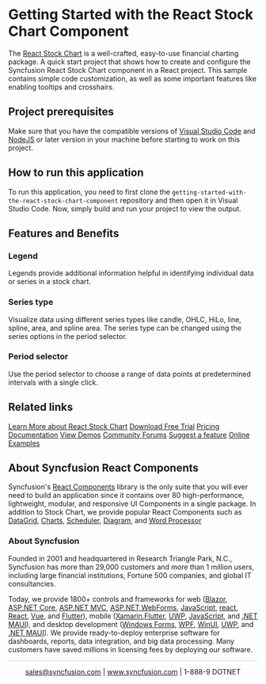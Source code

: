 # Getting Started with the React Stock Chart Component

The [React Stock Chart](https://www.syncfusion.com/react-components/react-stock-chart?utm_source=github&utm_medium=listing&utm_campaign=react-stock-chart-github-samples) is a well-crafted, easy-to-use financial charting package. A quick start project that shows how to create and configure the Syncfusion React Stock Chart component in a React project. This sample contains simple code customization, as well as some important features like enabling tooltips and crosshairs.

## Project prerequisites
Make sure that you have the compatible versions of [Visual Studio Code](https://code.visualstudio.com/download ) and [NodeJS](https://nodejs.org/en/download) or later version in your machine before starting to work on this project.

## How to run this application
To run this application, you need to first clone the `getting-started-with-the-react-stock-chart-component` repository and then open it in Visual Studio Code. Now, simply build and run your project to view the output.

## Features and Benefits

### Legend
Legends provide additional information helpful in identifying individual data or series in a stock chart.

### Series type
Visualize data using different series types like candle, OHLC, HiLo, line, spline, area, and spline area. The series type can be changed using the series options in the period selector.

### Period selector
Use the period selector to choose a range of data points at predetermined intervals with a single click.

## Related links
[Learn More about React Stock Chart](https://www.syncfusion.com/react-components/react-stock-chart?utm_source=github&utm_medium=listing&utm_campaign=react-stock-chart-github-samples)
[Download Free Trial](https://www.syncfusion.com/downloads/react?utm_source=github&utm_medium=listing&utm_campaign=react-stock-chart-github-samples)
[Pricing](https://www.syncfusion.com/sales/teamlicense?utm_source=github&utm_medium=listing&utm_campaign=react-stock-chart-github-samples)
[Documentation](https://ej2.syncfusion.com/react/documentation/stock-chart/getting-started?utm_source=github&utm_medium=listing&utm_campaign=react-stock-chart-github-samples)
[View Demos](https://github.com/SyncfusionExamples/getting-started-with-the-react-stock-chart-component.git?utm_source=github&utm_medium=listing&utm_campaign=react-stock-chart-github-samples)
[Community Forums](https://www.syncfusion.com/forums/react-js2?utm_source=github&utm_medium=listing&utm_campaign=react-stock-chart-github-samples)
[Suggest a feature](https://www.syncfusion.com/feedback/react?utm_source=github&utm_medium=listing&utm_campaign=react-stock-chart-github-samples)
[Online Examples](https://ej2.syncfusion.com/react/demos/#/bootstrap5/stock-chart/default?utm_source=github&utm_medium=listing&utm_campaign=react-stock-chart-github-samples)

## About Syncfusion React Components

Syncfusion's [React Components](https://www.syncfusion.com/react-components?utm_source=github&utm_medium=listing&utm_campaign=react-stock-chart-github-samples) library is the only suite that you will ever need to build an application since it contains over 80 high-performance, lightweight, modular, and responsive UI Components in a single package. In addition to Stock Chart, we provide popular React Components such as [DataGrid](https://www.syncfusion.com/react-components/react-grid?utm_source=github&utm_medium=listing&utm_campaign=react-stock-chart-github-samples), [Charts](https://www.syncfusion.com/react-components/react-charts?utm_source=github&utm_medium=listing&utm_campaign=react-stock-chart-github-samples), [Scheduler](https://www.syncfusion.com/react-components/react-scheduler?utm_source=github&utm_medium=listing&utm_campaign=react-stock-chart-github-samples), [Diagram](https://www.syncfusion.com/react-components/react-diagram?utm_source=github&utm_medium=listing&utm_campaign=react-stock-chart-github-samples), and [Word Processor](https://www.syncfusion.com/react-components/react-word-processor?utm_source=github&utm_medium=listing&utm_campaign=react-stock-chart-github-samples)

### About Syncfusion
Founded in 2001 and headquartered in Research Triangle Park, N.C., Syncfusion has more than 29,000 customers and more than 1 million users, including large financial institutions, Fortune 500 companies, and global IT consultancies.

Today, we provide 1800+ controls and frameworks for web ([Blazor](https://www.syncfusion.com/blazor-components?utm_source=github&utm_medium=listing&utm_campaign=react-stock-chart-github-samples), [ASP.NET Core](https://www.syncfusion.com/aspnet-core-ui-controls?utm_source=github&utm_medium=listing&utm_campaign=react-stock-chart-github-samples), [ASP.NET MVC](https://www.syncfusion.com/aspnet-mvc-ui-controls?utm_source=github&utm_medium=listing&utm_campaign=react-stock-chart-github-samples), [ASP.NET WebForms](https://www.syncfusion.com/jquery/aspnet-webforms-ui-controls?utm_source=github&utm_medium=listing&utm_campaign=react-stock-chart-github-samples), [JavaScript](https://www.syncfusion.com/javascript-ui-controls?utm_source=github&utm_medium=listing&utm_campaign=react-stock-chart-github-samples), [react](https://www.syncfusion.com/react-components?utm_source=github&utm_medium=listing&utm_campaign=react-stock-chart-github-samples), [React](https://www.syncfusion.com/react-components?utm_source=github&utm_medium=listing&utm_campaign=react-stock-chart-github-samples), [Vue](https://www.syncfusion.com/vue-components?utm_source=github&utm_medium=listing&utm_campaign=react-stock-chart-github-samples), and [Flutter](https://www.syncfusion.com/flutter-widgets?utm_source=github&utm_medium=listing&utm_campaign=react-stock-chart-github-samples)), mobile ([Xamarin](https://www.syncfusion.com/xamarin-ui-controls?utm_source=github&utm_medium=listing&utm_campaign=react-stock-chart-github-samples),[Flutter](https://www.syncfusion.com/flutter-widgets?utm_source=github&utm_medium=listing&utm_campaign=react-stock-chart-github-samples), [UWP](https://www.syncfusion.com/uwp-ui-controls?utm_source=github&utm_medium=listing&utm_campaign=react-stock-chart-github-samples), [JavaScript](https://www.syncfusion.com/javascript-ui-controls?utm_source=github&utm_medium=listing&utm_campaign=react-stock-chart-github-samples), and [.NET MAUI](https://www.syncfusion.com/maui-controls?utm_source=github&utm_medium=listing&utm_campaign=react-stock-chart-github-samples)), and desktop development ([Windows Forms](https://www.syncfusion.com/winforms-ui-controls?utm_source=github&utm_medium=listing&utm_campaign=react-stock-chart-github-samples), [WPF](https://www.syncfusion.com/wpf-controls?utm_source=github&utm_medium=listing&utm_campaign=react-stock-chart-github-samples), [WinUI](https://www.syncfusion.com/winui-controls?utm_source=github&utm_medium=listing&utm_campaign=react-stock-chart-github-samples), [UWP](https://www.syncfusion.com/uwp-ui-controls?utm_source=github&utm_medium=listing&utm_campaign=react-stock-chart-github-samples), and [.NET MAUI](https://www.syncfusion.com/maui-controls?utm_source=github&utm_medium=listing&utm_campaign=react-stock-chart-github-samples)). We provide ready-to-deploy enterprise software for dashboards, reports, data integration, and big data processing. Many customers have saved millions in licensing fees by deploying our software.

		
<hr style="height:0.3px;border:none;color:lightgrey;background-color:lightgrey;" />

<p align="center">
  <a href="mailto:sales@syncfusion.com?Subject=Syncfusion React Stock Chart - Github" target="_top">sales@syncfusion.com</a> | <a href="https://www.syncfusion.com?utm_source=github&utm_medium=listing&utm_campaign=react-stock-chart-github-samples">www.syncfusion.com</a> | 1-888-9 DOTNET <br>
</p>